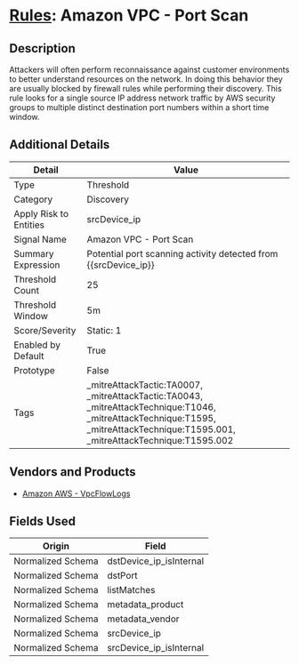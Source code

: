 # [Rules](README.md): Amazon VPC - Port Scan

## Description
Attackers will often perform reconnaissance against customer environments to better understand resources on the network. In doing this behavior they are usually blocked by firewall rules while performing their discovery. This rule looks for a single source IP address network traffic by AWS security groups to multiple distinct destination port numbers within a short time window.

## Additional Details
|Detail|Value|
|----|----|
|Type|Threshold|
|Category|Discovery|
|Apply Risk to Entities|srcDevice_ip|
|Signal Name|Amazon VPC - Port Scan|
|Summary Expression|Potential port scanning activity detected from {{srcDevice_ip}}|
|Threshold Count|25|
|Threshold Window|5m|
|Score/Severity|Static: 1|
|Enabled by Default|True|
|Prototype|False|
|Tags|_mitreAttackTactic:TA0007, _mitreAttackTactic:TA0043, _mitreAttackTechnique:T1046, _mitreAttackTechnique:T1595, _mitreAttackTechnique:T1595.001, _mitreAttackTechnique:T1595.002|
## Vendors and Products
- [Amazon AWS - VpcFlowLogs](../products/021d1ded-1c82-4663-bf5d-d6ed5170efa3.md)


## Fields Used

|Origin|Field|
|----|----|
|Normalized Schema|dstDevice_ip_isInternal|
|Normalized Schema|dstPort|
|Normalized Schema|listMatches|
|Normalized Schema|metadata_product|
|Normalized Schema|metadata_vendor|
|Normalized Schema|srcDevice_ip|
|Normalized Schema|srcDevice_ip_isInternal|


